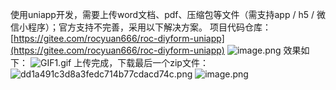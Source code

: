 使用uniapp开发，需要上传word文档、pdf、压缩包等文件（需支持app / h5 / 微信小程序）；官方支持不完善，采用以下解决方案。
项目代码仓库：[https://gitee.com/rocyuan666/roc-diyform-uniapp](https://gitee.com/rocyuan666/roc-diyform-uniapp)
![image.png](https://cdn.nlark.com/yuque/0/2022/png/2779910/1667198242863-e60fa2c0-9796-4a37-9e09-603ac1dab20d.png#clientId=ud4fd6d5b-d0aa-4&from=paste&height=611&id=u5c129485&originHeight=611&originWidth=1217&originalType=binary&ratio=1&rotation=0&showTitle=false&size=71360&status=done&style=none&taskId=ub69c3723-9c7c-46c0-9ce8-5ff2dc3f551&title=&width=1217)
效果如下：
![GIF1.gif](https://cdn.nlark.com/yuque/0/2022/gif/2779910/1651804325801-db8e32fb-8e40-42d5-8bb2-5dfe1a880cbc.gif#clientId=u0687d9c5-b0ad-4&from=paste&height=411&id=Y3dVd&originHeight=411&originWidth=245&originalType=binary&ratio=1&rotation=0&showTitle=false&size=7040663&status=done&style=none&taskId=u990ebf1a-4ecb-4f6a-847a-2aefdec33ac&title=&width=245)
上传完成，下载最后一个zip文件：
![dd1a491c3d8a3fedc714b77cdacd74c.png](https://cdn.nlark.com/yuque/0/2022/png/2779910/1651803576774-179ced5c-e4ea-4616-b945-4a66125707fb.png#clientId=u0687d9c5-b0ad-4&from=paste&height=503&id=u8911fbf0&originHeight=503&originWidth=932&originalType=binary&ratio=1&rotation=0&showTitle=false&size=21167&status=done&style=none&taskId=ue14f9285-17b2-4a9c-a0f6-1b4ea4b409b&title=&width=932)
![image.png](https://cdn.nlark.com/yuque/0/2022/png/2779910/1651803607520-6c3b4e6e-e0a9-4142-9611-b5be2af61ea9.png#clientId=u0687d9c5-b0ad-4&from=paste&height=242&id=u76c8e4a4&originHeight=242&originWidth=888&originalType=binary&ratio=1&rotation=0&showTitle=false&size=20604&status=done&style=none&taskId=uf8161743-f3dc-407f-911a-848b4996c0a&title=&width=888)



